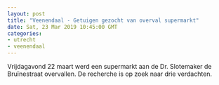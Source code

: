 ```yaml
---
layout: post
title: "Veenendaal - Getuigen gezocht van overval supermarkt"
date: Sat, 23 Mar 2019 10:45:00 GMT
categories: 
- utrecht 
- veenendaal 
---
```


Vrijdagavond 22 maart werd een supermarkt aan de Dr. Slotemaker de Bruïnestraat overvallen. De recherche is op zoek naar drie verdachten.
